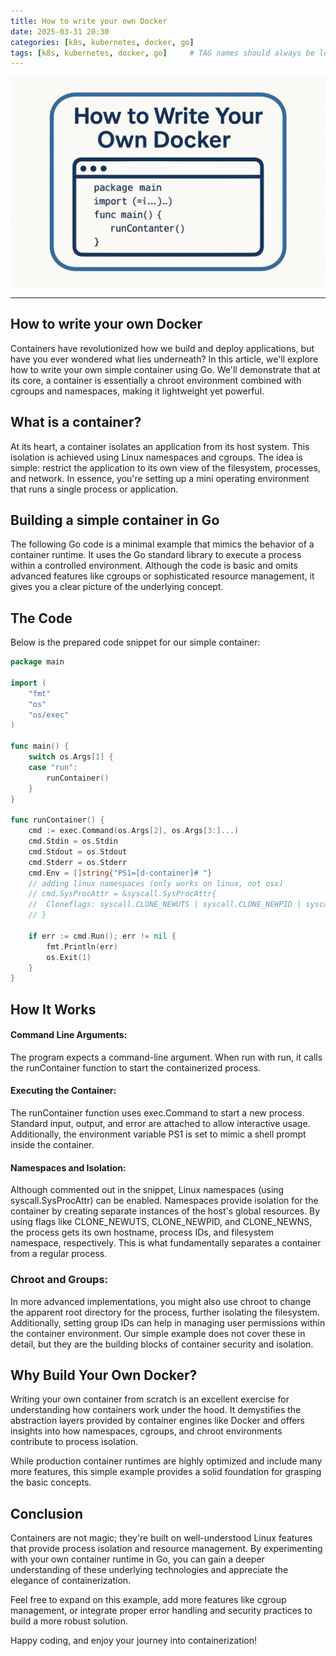 ```yaml
---
title: How to write your own Docker
date: 2025-03-31 20:30
categories: [k8s, kubernetes, docker, go]
tags: [k8s, kubernetes, docker, go]     # TAG names should always be lowercase
---
```



![Tkubernetes is beautiful!](/assets/img/own_docker.png "vpn-4-pennys-img")

---
## How to write your own Docker

Containers have revolutionized how we build and deploy applications, but have you ever wondered what lies underneath? In this article, we'll explore how to write your own simple container using Go. We'll demonstrate that at its core, a container is essentially a chroot environment combined with cgroups and namespaces, making it lightweight yet powerful.

## What is a container?

At its heart, a container isolates an application from its host system. This isolation is achieved using Linux namespaces and cgroups. The idea is simple: restrict the application to its own view of the filesystem, processes, and network. In essence, you're setting up a mini operating environment that runs a single process or application.

## Building a simple container in Go

The following Go code is a minimal example that mimics the behavior of a container runtime. It uses the Go standard library to execute a process within a controlled environment. Although the code is basic and omits advanced features like cgroups or sophisticated resource management, it gives you a clear picture of the underlying concept.

## The Code

Below is the prepared code snippet for our simple container:

```go
package main

import (
	"fmt"
	"os"
	"os/exec"
)

func main() {
	switch os.Args[1] {
	case "run":
		runContainer()
	}
}

func runContainer() {
	cmd := exec.Command(os.Args[2], os.Args[3:]...)
	cmd.Stdin = os.Stdin
	cmd.Stdout = os.Stdout
	cmd.Stderr = os.Stderr
	cmd.Env = []string{"PS1=[d-container]# "}
	// adding linux namespaces (only works on linux, not osx)
	// cmd.SysProcAttr = &syscall.SysProcAttr{
	// 	Cloneflags: syscall.CLONE_NEWUTS | syscall.CLONE_NEWPID | syscall.CLONE_NEWNS,
	// }

	if err := cmd.Run(); err != nil {
		fmt.Println(err)
		os.Exit(1)
	}
}
```

## How It Works

#### Command Line Arguments:
The program expects a command-line argument. When run with run, it calls the runContainer function to start the containerized process.

#### Executing the Container:
The runContainer function uses exec.Command to start a new process. Standard input, output, and error are attached to allow interactive usage. Additionally, the environment variable PS1 is set to mimic a shell prompt inside the container.
#### Namespaces and Isolation:
Although commented out in the snippet, Linux namespaces (using syscall.SysProcAttr) can be enabled. Namespaces provide isolation for the container by creating separate instances of the host's global resources. By using flags like CLONE_NEWUTS, CLONE_NEWPID, and CLONE_NEWNS, the process gets its own hostname, process IDs, and filesystem namespace, respectively. This is what fundamentally separates a container from a regular process.

### Chroot and Groups:
In more advanced implementations, you might also use chroot to change the apparent root directory for the process, further isolating the filesystem. Additionally, setting group IDs can help in managing user permissions within the container environment. Our simple example does not cover these in detail, but they are the building blocks of container security and isolation.

## Why Build Your Own Docker?

Writing your own container from scratch is an excellent exercise for understanding how containers work under the hood. It demystifies the abstraction layers provided by container engines like Docker and offers insights into how namespaces, cgroups, and chroot environments contribute to process isolation.

While production container runtimes are highly optimized and include many more features, this simple example provides a solid foundation for grasping the basic concepts.

## Conclusion

Containers are not magic; they're built on well-understood Linux features that provide process isolation and resource management. By experimenting with your own container runtime in Go, you can gain a deeper understanding of these underlying technologies and appreciate the elegance of containerization.

Feel free to expand on this example, add more features like cgroup management, or integrate proper error handling and security practices to build a more robust solution.

Happy coding, and enjoy your journey into containerization!